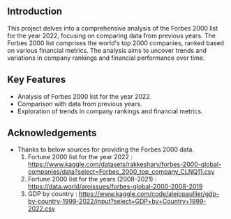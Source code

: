 ## Introduction

This project delves into a comprehensive analysis of the Forbes 2000 list for the year 2022, focusing on comparing data from previous years. The Forbes 2000 list comprises the world's top 2000 companies, ranked based on various financial metrics. The analysis aims to uncover trends and variations in company rankings and financial performance over time.

## Key Features

- Analysis of Forbes 2000 list for the year 2022.
- Comparison with data from previous years.
- Exploration of trends in company rankings and financial metrics.

## Acknowledgements

- Thanks to below sources for providing the Forbes 2000 data.
    1. Fortune 2000 list for the year 2022 : https://www.kaggle.com/datasets/rakkesharv/forbes-2000-global-companies/data?select=Forbes_2000_top_company_CLNQ11.csv
    2. Fortune 2000 list for the years (2008-2021) :  https://data.world/aroissues/forbes-global-2000-2008-2019
    3. GDP by country : https://www.kaggle.com/code/alejopaullier/gdp-by-country-1999-2022/input?select=GDP+by+Country+1999-2022.csv
